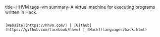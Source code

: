 title=HHVM
tags=vm
summary=A virtual machine for executing programs written in Hack.
~~~~~~

[Website](https://hhvm.com/) | [Github](https://github.com/facebook/hhvm) | [Hack](languages/hack.html)

